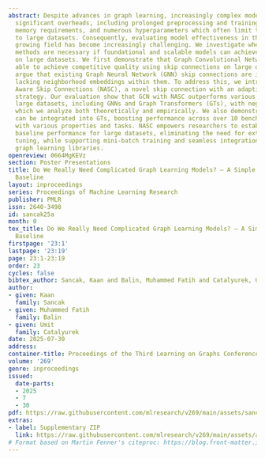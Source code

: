 ```yaml
---
abstract: Despite advances in graph learning, increasingly complex models introduce
  significant overheads, including prolonged preprocessing and training times, excessive
  memory requirements, and numerous hyperparameters which often limit their scalability
  to large datasets. Consequently, evaluating model effectiveness in this rapidly
  growing field has become increasingly challenging. We investigate whether complicated
  methods are necessary if foundational and scalable models can achieve better quality
  on large datasets. We first demonstrate that Graph Convolutional Network (GCN) is
  able to achieve competitive quality using skip connections on large datasets. Next,  we
  argue that existing Graph Neural Network (GNN) skip connections are incomplete,
  lacking neighborhood embeddings within them. To address this, we introduce Neighbor
  Aware Skip Connections (NASC), a novel skip connection with an adaptive weighting
  strategy. Our evaluation show that GCN with NASC outperforms various baselines on
  large datasets, including GNNs and Graph Transformers (GTs), with negligible overheads,
  which we analyze both theoretically and empirically. We also demonstrate that NASC
  can be integrated into GTs, boosting performance across over 10 benchmark datasets
  with various properties and tasks. NASC empowers researchers to establish a robust
  baseline performance for large datasets, eliminating the need for extensive hyperparameter
  tuning, while supporting mini-batch training and seamless integration with popular
  graph learning libraries.
openreview: 0664MgKEVz
section: Poster Presentations
title: Do We Really Need Complicated Graph Learning Models? – A Simple but Effective
  Baseline
layout: inproceedings
series: Proceedings of Machine Learning Research
publisher: PMLR
issn: 2640-3498
id: sancak25a
month: 0
tex_title: Do We Really Need Complicated Graph Learning Models? – A Simple but Effective
  Baseline
firstpage: '23:1'
lastpage: '23:19'
page: 23:1-23:19
order: 23
cycles: false
bibtex_author: Sancak, Kaan and Balin, Muhammed Fatih and Catalyurek, Umit
author:
- given: Kaan
  family: Sancak
- given: Muhammed Fatih
  family: Balin
- given: Umit
  family: Catalyurek
date: 2025-07-30
address:
container-title: Proceedings of the Third Learning on Graphs Conference
volume: '269'
genre: inproceedings
issued:
  date-parts:
  - 2025
  - 7
  - 30
pdf: https://raw.githubusercontent.com/mlresearch/v269/main/assets/sancak25a/sancak25a.pdf
extras:
- label: Supplementary ZIP
  link: https://raw.githubusercontent.com/mlresearch/v269/main/assets/assets/sancak25a/sancak25a-supp.zip
# Format based on Martin Fenner's citeproc: https://blog.front-matter.io/posts/citeproc-yaml-for-bibliographies/
---
```

